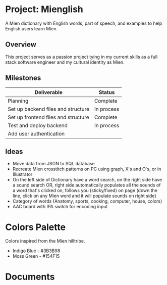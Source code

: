 # Project: Mienglish 
A Mien dictionary with English words, part of speech, and examples to help English users learn Mien.

## Overview
This project serves as a passion project tying in my current skills as a full stack software engineer and my cultural identity as Mien.

## Milestones 
| Deliverable                          | Status     |
| ------------------------------------ | ---------- |
| Planning                             | Complete   |
| Set up backend files and structure   | In process |
| Set up frontend files and structure  | Complete   |
| Test and deploy backend              | In process |
| Add user authentication              |            |

## Ideas
- Move data from JSON to SQL database
- Recreate Mien crosstitch patterns on PC using graph, X's and O's, or in Illustrator
- On the left side of Dictionary have a word search, on the right side have a sound search OR, right side automatically populates all the sounds of a word that's clicked on, follows you (sticky/fixed) on page (down the line, click on any Mien word and it will populate sounds on right side)
- Category of words (Anatomy, sports, cooking, computer, house, colors)
- AAC board with IPA switch for encoding input



# Colors Palette
Colors inspired from the Mien hilltribe.
- Indigo Blue - #3B3B98
- Moss Green - #154F15


# Documents
